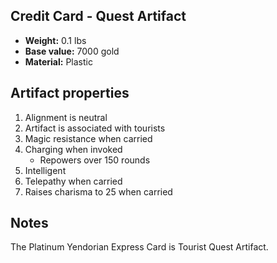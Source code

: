 ## Credit Card - Quest Artifact

- **Weight:**                 0.1 lbs
- **Base value:**             7000 gold
- **Material:**               Plastic

## Artifact properties

1. Alignment is neutral
2. Artifact is associated with tourists
3. Magic resistance when carried
4. Charging when invoked
    * Repowers over 150 rounds
5. Intelligent
6. Telepathy when carried
7. Raises charisma to 25 when carried

## Notes

The Platinum Yendorian Express Card is Tourist Quest Artifact.